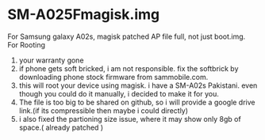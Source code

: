 # SM-A025Fmagisk.img
For Samsung galaxy A02s, magisk patched AP file full, not just boot.img. For Rooting
1. your warranty gone
2. if phone gets soft bricked, i am not responsible. fix the softbrick by downloading phone stock firmware from sammobile.com.
3. this will root your device using magisk. i have a SM-A02s Pakistani. even though you could do it manually, i decided to make it for you.
4. The file is too big to be shared on github, so i will provide a google drive link.(if its compressible then maybe i could directly)
5. i also fixed the partioning size issue, where it may show only 8gb of space.( already patched )
